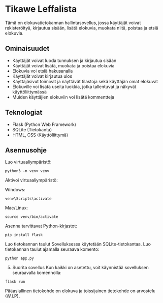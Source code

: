 # Tikawe Leffalista

Tämä on elokuvatietokannan hallintasovellus, jossa käyttäjät voivat rekisteröityä, kirjautua sisään, lisätä elokuvia, muokata niitä, poistaa ja etsiä elokuvia.

## Ominaisuudet

- Käyttäjät voivat luoda tunnuksen ja kirjautua sisään
- Käyttäjät voivat lisätä, muokata ja poistaa elokuvia
- Elokuvia voi etsiä hakusanalla 
- Käyttäjät voivat kirjautua ulos
- Käyttäjäsivut toimivat ja näyttävät tilastoja sekä käyttäjän omat elokuvat
- Elokuville voi lisätä useita luokkia, jotka tallentuvat ja näkyvät käyttöliittymässä
- Muiden käyttäjien elokuviin voi lisätä kommentteja


## Teknologiat

- Flask (Python Web Framework)
- SQLite (Tietokanta)
- HTML, CSS (Käyttöliittymä)


## Asennusohje

Luo virtuaaliympäristö:

`python3 -m venv venv`

Aktivoi virtuaaliympäristö:

Windows:

`venv\Scripts\activate`

Mac/Linux:

`source venv/bin/activate`

Asenna tarvittavat Python-kirjastot:

`pip install flask`

Luo tietokannan taulut
Sovelluksessa käytetään SQLite-tietokantaa. Luo tietokannan taulut ajamalla seuraava komento:

`python app.py`

5. Suorita sovellus
Kun kaikki on asetettu, voit käynnistää sovelluksen seuraavalla komennolla:

`flask run`

Pääasiallinen tietokohde on elokuva ja toissijainen tietokohde on arvostelu (W.I.P).
